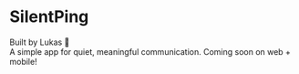# SilentPing
Built by Lukas 🧠  
A simple app for quiet, meaningful communication. Coming soon on web + mobile!
